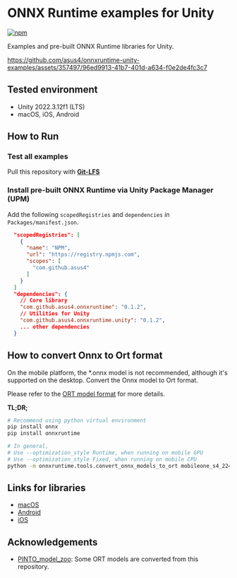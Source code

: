 # ONNX Runtime examples for Unity

[![npm](https://img.shields.io/npm/v/com.github.asus4.onnxruntime?label=npm)](https://www.npmjs.com/package/com.github.asus4.onnxruntime)

Examples and pre-built ONNX Runtime libraries for Unity.



https://github.com/asus4/onnxruntime-unity-examples/assets/357497/96ed9913-41b7-401d-a634-f0e2de4fc3c7



## Tested environment

- Unity 2022.3.12f1 (LTS)
- macOS, iOS, Android

## How to Run

### Test all examples

Pull this repository with **[Git-LFS](https://git-lfs.com/)**

### Install pre-built ONNX Runtime via Unity Package Manager (UPM)

Add the following `scopedRegistries` and `dependencies` in `Packages/manifest.json`.

```json
  "scopedRegistries": [
    {
      "name": "NPM",
      "url": "https://registry.npmjs.com",
      "scopes": [
        "com.github.asus4"
      ]
    }
  ]
  "dependencies": {
    // Core library
    "com.github.asus4.onnxruntime": "0.1.2",
    // Utilities for Unity
    "com.github.asus4.onnxruntime.unity": "0.1.2",
    ... other dependencies
  }
```

## How to convert Onnx to Ort format

On the mobile platform, the *.onnx model is not recommended, although it's supported on the desktop. Convert the Onnx model to Ort format.

Please refer to the [ORT model format](https://onnxruntime.ai/docs/performance/model-optimizations/ort-format-models.html) for more details.

__TL;DR;__

```sh
# Recommend using python virtual environment
pip install onnx
pip install onnxruntime

# In general,
# Use --optimization_style Runtime, when running on mobile GPU
# Use --optimization_style Fixed, when running on mobile CPU
python -m onnxruntime.tools.convert_onnx_models_to_ort mobileone_s4_224x224.onnx --optimization_style Runtime
```

## Links for libraries

- [macOS](https://github.com/microsoft/onnxruntime/releases/)
- [Android](https://central.sonatype.com/artifact/com.microsoft.onnxruntime/onnxruntime-android/versions)
- [iOS](https://github.com/CocoaPods/Specs/tree/master/Specs/3/a/a/onnxruntime-c)

## Acknowledgements

- [PINTO_model_zoo](https://github.com/PINTO0309/PINTO_model_zoo): Some ORT models are converted from this repository.
